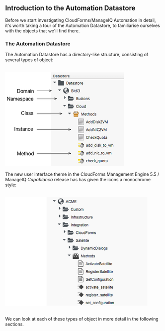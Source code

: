## Introduction to the Automation Datastore

Before we start investigating CloudForms/ManageIQ Automation in detail, it's worth taking a tour of the Automation Datastore, to familiarise ourselves with the objects that we'll find there.

### The Automation Datastore

The Automation Datastore has a directory-like structure, consisting of several types of object:
<br> <br>

![Datastore](images/datastore.png) 

The new user interface theme in the CloudForms Management Engine 5.5 / ManageIQ _Capablanca_ release has has given the icons a monochrome style:
<br> <br>

![Datastore](images/screenshot11.png)

<br>
We can look at each of these types of object in more detail in the following sections.
